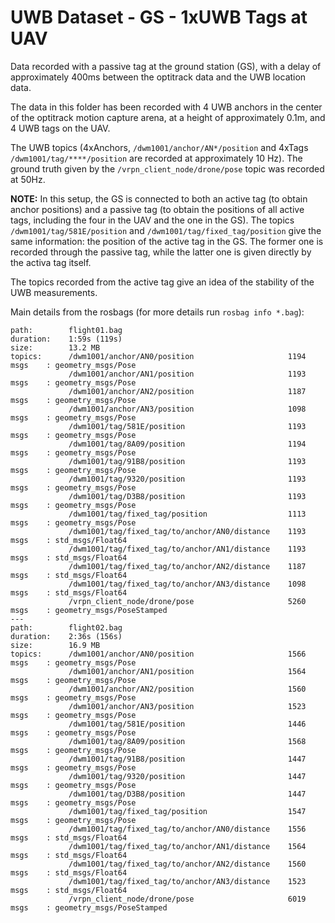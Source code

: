 # UWB Dataset - GS - 1xUWB Tags at UAV

Data recorded with a passive tag at the ground station (GS), with a delay of approximately 400ms between the optitrack data and the UWB location data.

The data in this folder has been recorded with 4 UWB anchors in the center of the optitrack motion capture arena, at a height of approximately 0.1m, and 4 UWB tags on the UAV.

The UWB topics (4xAnchors, `/dwm1001/anchor/AN*/position` and 4xTags `/dwm1001/tag/****/position` are recorded at approximately 10 Hz). The ground truth given by the `/vrpn_client_node/drone/pose` topic was recorded at 50Hz.

**NOTE:** In this setup, the GS is connected to both an active tag (to obtain anchor positions) and a passive tag (to obtain the positions of all active tags, including the four in the UAV and the one in the GS). The topics `/dwm1001/tag/581E/position` and `/dwm1001/tag/fixed_tag/position` give the same information: the position of the active tag in the GS. The former one is recorded through the passive tag, while the latter one is given directly by the activa tag itself.

The topics recorded from the active tag give an idea of the stability of the UWB measurements.

Main details from the rosbags (for more details run `rosbag info *.bag`):

```
path:        flight01.bag
duration:    1:59s (119s)
size:        13.2 MB
topics:      /dwm1001/anchor/AN0/position                     1194 msgs    : geometry_msgs/Pose
             /dwm1001/anchor/AN1/position                     1193 msgs    : geometry_msgs/Pose       
             /dwm1001/anchor/AN2/position                     1187 msgs    : geometry_msgs/Pose       
             /dwm1001/anchor/AN3/position                     1098 msgs    : geometry_msgs/Pose       
             /dwm1001/tag/581E/position                       1193 msgs    : geometry_msgs/Pose       
             /dwm1001/tag/8A09/position                       1194 msgs    : geometry_msgs/Pose       
             /dwm1001/tag/91B8/position                       1193 msgs    : geometry_msgs/Pose       
             /dwm1001/tag/9320/position                       1193 msgs    : geometry_msgs/Pose       
             /dwm1001/tag/D3B8/position                       1193 msgs    : geometry_msgs/Pose       
             /dwm1001/tag/fixed_tag/position                  1113 msgs    : geometry_msgs/Pose       
             /dwm1001/tag/fixed_tag/to/anchor/AN0/distance    1193 msgs    : std_msgs/Float64         
             /dwm1001/tag/fixed_tag/to/anchor/AN1/distance    1193 msgs    : std_msgs/Float64         
             /dwm1001/tag/fixed_tag/to/anchor/AN2/distance    1187 msgs    : std_msgs/Float64         
             /dwm1001/tag/fixed_tag/to/anchor/AN3/distance    1098 msgs    : std_msgs/Float64         
             /vrpn_client_node/drone/pose                     5260 msgs    : geometry_msgs/PoseStamped
---
path:        flight02.bag
duration:    2:36s (156s)
size:        16.9 MB
topics:      /dwm1001/anchor/AN0/position                     1566 msgs    : geometry_msgs/Pose
             /dwm1001/anchor/AN1/position                     1564 msgs    : geometry_msgs/Pose       
             /dwm1001/anchor/AN2/position                     1560 msgs    : geometry_msgs/Pose       
             /dwm1001/anchor/AN3/position                     1523 msgs    : geometry_msgs/Pose       
             /dwm1001/tag/581E/position                       1446 msgs    : geometry_msgs/Pose       
             /dwm1001/tag/8A09/position                       1568 msgs    : geometry_msgs/Pose       
             /dwm1001/tag/91B8/position                       1447 msgs    : geometry_msgs/Pose       
             /dwm1001/tag/9320/position                       1447 msgs    : geometry_msgs/Pose       
             /dwm1001/tag/D3B8/position                       1447 msgs    : geometry_msgs/Pose       
             /dwm1001/tag/fixed_tag/position                  1547 msgs    : geometry_msgs/Pose       
             /dwm1001/tag/fixed_tag/to/anchor/AN0/distance    1556 msgs    : std_msgs/Float64         
             /dwm1001/tag/fixed_tag/to/anchor/AN1/distance    1564 msgs    : std_msgs/Float64         
             /dwm1001/tag/fixed_tag/to/anchor/AN2/distance    1560 msgs    : std_msgs/Float64         
             /dwm1001/tag/fixed_tag/to/anchor/AN3/distance    1523 msgs    : std_msgs/Float64         
             /vrpn_client_node/drone/pose                     6019 msgs    : geometry_msgs/PoseStamped

```
